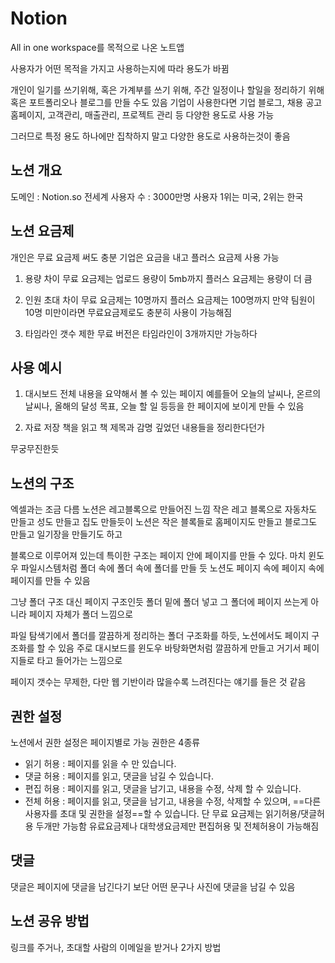 # Notion

All in one workspace를 목적으로 나온 노트앱

사용자가 어떤 목적을 가지고 사용하는지에 따라 용도가 바뀜

개인이 일기를 쓰기위해, 혹은 가계부를 쓰기 위해, 주간 일정이나 할일을 정리하기 위해
혹은 포트폴리오나 블로그를 만들 수도 있음
기업이 사용한다면 기업 블로그, 채용 공고 홈페이지, 고객관리, 매출관리, 프로젝트 관리 등
다양한 용도로 사용 가능

그러므로 특정 용도 하나에만 집착하지 말고 다양한 용도로 사용하는것이 좋음

## 노션 개요
도메인 : Notion.so
전세계 사용자 수 : 3000만명
사용자 1위는 미국, 2위는 한국

## 노션 요금제

개인은 무료 요금제 써도 충분
기업은 요금을 내고 플러스 요금제 사용 가능

1) 용량 차이
무료 요금제는 업로드 용량이 5mb까지
플러스 요금제는 용량이 더 큼

2) 인원 초대 차이
무료 요금제는 10명까지
플러스 요금제는 100명까지
만약 팀원이 10명 미만이라면 무료요금제로도 충분히 사용이 가능해짐

3) 타임라인 갯수 제한
무료 버전은 타임라인이 3개까지만 가능하다

## 사용 예시
1) 대시보드
전체 내용을 요약해서 볼 수 있는 페이지
예를들어 오늘의 날씨나, 온르의 날씨나, 올해의 달성 목표, 오늘 할 일 등등을 한 페이지에 보이게 만들 수 있음

2) 자료 저장
책을 읽고 책 제목과 감명 깊었던 내용들을 정리한다던가

무궁무진한듯

## 노션의 구조
엑셀과는 조금 다름
노션은 레고블록으로 만들어진 느낌
작은 레고 블록으로 자동차도 만들고 성도 만들고 집도 만들듯이
노션은 작은 블록들로 홈페이지도 만들고 블로그도 만들고 일기장을 만들기도 하고

블록으로 이루어져 있는데 특이한 구조는 
페이지 안에 페이지를 만들 수 있다.
마치 윈도우 파일시스템처럼 폴더 속에 폴더 속에 폴더를 만들 듯
노션도 페이지 속에 페이지 속에 페이지를 만들 수 있음

그냥 폴더 구조 대신 페이지 구조인듯 폴더 밑에 폴더 넣고 그 폴더에 페이지 쓰는게 아니라
페이지 자체가 폴더 느낌으로

파일 탐색기에서 폴더를 깔끔하게 정리하는 폴더 구조화를 하듯, 
노션에서도 페이지 구조화를 할 수 있음
주로 대시보드를 윈도우 바탕화면처럼 깔끔하게 만들고 거기서 페이지들로 타고 들어가는 느낌으로

페이지 갯수는 무제한, 다만 웹 기반이라 많을수록 느려진다는 얘기를 들은 것 같음

## 권한 설정
노션에서 권한 설정은 페이지별로 가능
권한은 4종류
- 읽기 허용 : 페이지를 읽을 수 만 있습니다.
- 댓글 허용 : 페이지를 읽고, 댓글을 남길 수 있습니다.
- 편집 허용 : 페이지를 읽고, 댓글을 남기고, 내용을 수정, 삭제 할 수 있습니다.
- 전체 허용 : 페이지를 읽고, 댓글을 남기고, 내용을 수정, 삭제할 수 있으며, ==다른 사용자를 초대 및 권한을 설정==할 수 있습니다.
단 무료 요금제는 읽기허용/댓글허용 두개만 가능함
유료요금제나 대학생요금제만 편집허용 및 전체허용이 가능해짐

## 댓글
댓글은 페이지에 댓글을 남긴다기 보단 어떤 문구나 사진에 댓글을 남길 수 있음

## 노션 공유 방법
링크를 주거나, 초대할 사람의 이메일을 받거나 2가지 방법